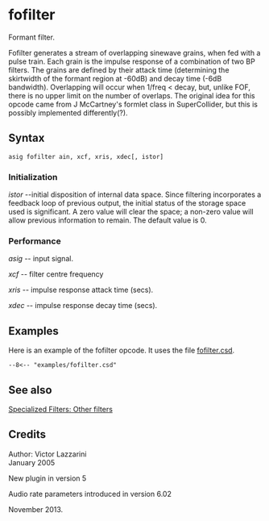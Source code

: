 <!--
id:fofilter
category:Signal Modifiers:Specialized Filters
-->
# fofilter
Formant filter.

Fofilter generates a stream of overlapping sinewave grains, when fed with a pulse train. Each grain is the impulse response of a combination of two BP filters. The grains are defined by their attack time (determining the skirtwidth of the formant region at -60dB) and decay time (-6dB bandwidth). Overlapping will occur when 1/freq &lt; decay, but, unlike FOF, there is no upper limit on the number of overlaps. The original idea for this opcode came from J McCartney's formlet class in SuperCollider, but this is possibly implemented differently(?).

## Syntax
``` csound-orc
asig fofilter ain, xcf, xris, xdec[, istor]
```

### Initialization

_istor_ --initial disposition of internal data space. Since filtering incorporates a feedback loop of previous output, the initial status of the storage space used is significant. A zero value will clear the space; a non-zero value will allow previous information to remain. The default value is 0.

### Performance

_asig_ -- input signal.

_xcf_ -- filter centre frequency

_xris_ -- impulse response attack time (secs).

_xdec_ -- impulse response decay time (secs).

## Examples

Here is an example of the fofilter opcode. It uses the file [fofilter.csd](../../examples/fofilter.csd).

``` csound-csd title="Example of the fofilter opcode." linenums="1"
--8<-- "examples/fofilter.csd"
```

## See also

[Specialized Filters: Other filters](../../sigmod/speciali)

## Credits

Author: Victor Lazzarini<br>
January 2005<br>

New plugin in version 5

Audio rate parameters introduced in version 6.02

November 2013.
